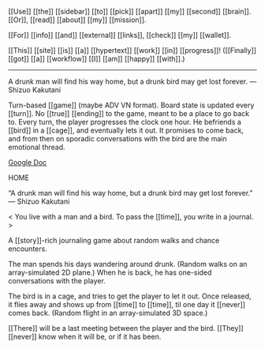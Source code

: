 [[Use]] [[the]] [[sidebar]] [[to]] [[pick]] [[apart]] [[my]] [[second]] [[brain]].
[[Or]], [[read]] [[about]] [[my]] [[mission]].

[[For]] [[info]] [[and]] [[external]] [[links]], [[check]] [[my]] [[wallet]].

[[This]] [[site]] [[is]] [[a]] [[hypertext]] [[work]] [[in]] [[progress]]! 
([[Finally]] [[got]] [[a]] [[workflow]] [[I]] [[am]] [[happy]] [[with]].)

* * *
A drunk man will find his way home, but a drunk bird may get lost forever. — Shizuo Kakutani 

Turn-based [[game]] (maybe ADV VN format). Board state is updated every [[turn]]. No [[true]] [[ending]] to the game, meant to be a place to go back to. Every turn, the player progresses the clock one hour. He befriends a [[bird]] in a [[cage]], and eventually lets it out. It promises to come back, and from then on sporadic conversations with the bird are the main emotional thread.

[Google Doc](https://docs.google.com/document/d/1BHqcTDLKla_fcFlUmrpV3iQhzGAVAGJUwrOW4CxQ53c?authuser=0)

HOME 

“A drunk man will find his way home, but a drunk bird may get lost forever.” — Shizuo Kakutani 

< You live with a man and a bird. To pass the [[time]], you write in a journal. > 

A [[story]]-rich journaling game about random walks and chance encounters. 

The man spends his days wandering around drunk. 
(Random walks on an array-simulated 2D plane.) 
When he is back, he has one-sided conversations with the player. 

The bird is in a cage, and tries to get the player to let it out.
Once released, it flies away and shows up from [[time]] to [[time]], til one day it [[never]] comes back. 
(Random flight in an array-simulated 3D space.) 

[[There]] will be a last meeting between the player and the bird. [[They]] [[never]] know when it will be, or if it has been.